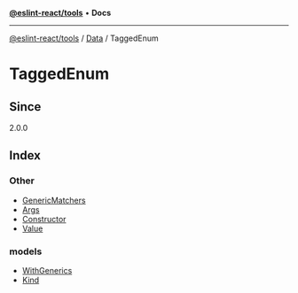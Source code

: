 [**@eslint-react/tools**](../../../../README.md) • **Docs**

***

[@eslint-react/tools](../../../../README.md) / [Data](../../README.md) / TaggedEnum

# TaggedEnum

## Since

2.0.0

## Index

### Other

- [GenericMatchers](interfaces/GenericMatchers.md)
- [Args](type-aliases/Args.md)
- [Constructor](type-aliases/Constructor.md)
- [Value](type-aliases/Value.md)

### models

- [WithGenerics](interfaces/WithGenerics.md)
- [Kind](type-aliases/Kind.md)

